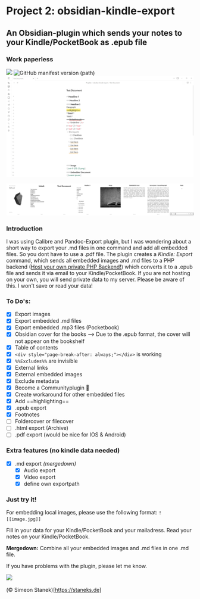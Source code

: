 # Project 2: obsidian-kindle-export 
## An Obsidian-plugin which sends your notes to your Kindle/PocketBook as .epub file
### Work paperless
![](https://img.shields.io/endpoint?style=flat&url=https%3A%2F%2Fstaneks.de%2Fapps%2Fmd2mobi%2Fcounter&cacheSeconds=3) ![GitHub manifest version (path)](https://img.shields.io/github/manifest-json/v/SimeonLukas/obsidian-kindle-export/main?label=Version)
![](https://github.com/SimeonLukas/obsidian-kindle-export/raw/main/files/screenrecord.gif)

![](https://github.com/SimeonLukas/obsidian-kindle-export/raw/main/files/ebook.jpg)

### Introduction
I was using Calibre and Pandoc-Export plugin, but I was wondering about a short way to export your .md files in one command and add all embedded files. So you dont have to use a .pdf file. The plugin creates a *Kindle: Export* command, which sends all embedded images and .md files to a PHP backend ([Host your own private PHP Backend!](https://github.com/SimeonLukas/Obsidian2Kindle)) which converts it to a .epub file and sends it via email to your Kindle/PocketBook. If you are not hosting on your own, you will send private data to my server. Please be aware of this. I won't save or read your data!

### To Do's:
- [x] Export images
- [x] Export embedded .md files
- [x] Export embedded .mp3 files (Pocketbook)
- [x] Obsidian cover for the books --> Due to the .epub format, the cover will not appear on the bookshelf
- [x] Table of contents
- [x] ```<div style="page-break-after: always;"></div>``` is working
- [x] ```%%Excludes%%``` are invisible
- [x] External links
- [x] External embedded images
- [x] Exclude metadata
- [x] Become a Communityplugin 🎉 
 - [x] Create workaround for other embedded files
 - [x] Add ==highlighting==
 - [x] .epub export
- [x] Footnotes
- [ ] Foldercover or filecover
- [ ] .html export (Archive)
- [ ] .pdf export (would be nice for IOS & Android)
### Extra features (no kindle data needed)
- [x] .md export _(mergedown)_
     - [x] Audio export
     - [x] Video export
     - [x] define own exportpath
### Just try it!
For embedding local images, please use the following format:
``` ![[image.jpg]] ```

Fill in your data for your Kindle/PocketBook and your mailadress.
Read your notes on your Kindle/PocketBook.

**Mergedown:**
Combine all your embedded images and .md files in one .md file.

If you have problems with the plugin, please let me know.

<a href="https://www.buymeacoffee.com/simeonlukas" target="_blank" ><img src="https://github.com/SimeonLukas/obsidian-kindle-export/raw/main/files/coffee.jpg" width="75%"></a>

(© Simeon Stanek)[https://staneks.de]




